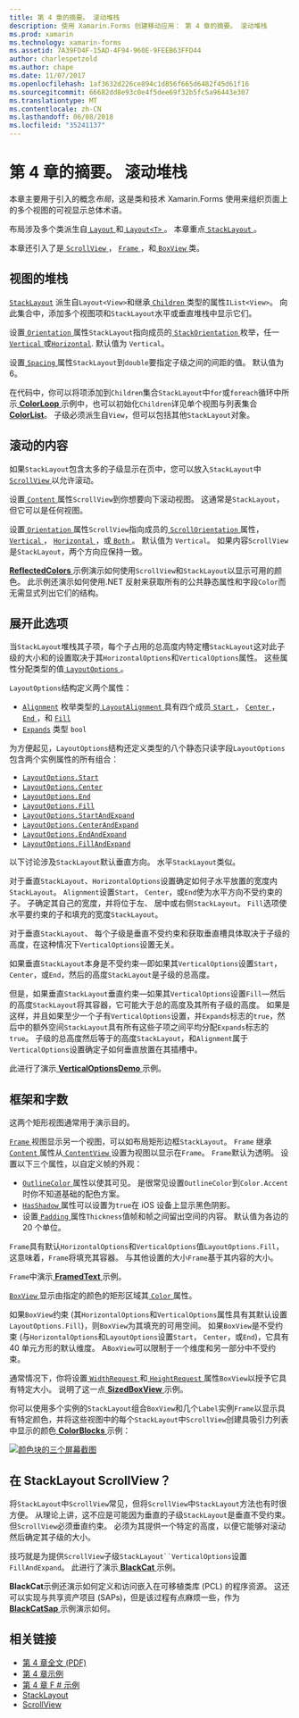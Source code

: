 ```yaml
---
title: 第 4 章的摘要。 滚动堆栈
description: 使用 Xamarin.Forms 创建移动应用： 第 4 章的摘要。 滚动堆栈
ms.prod: xamarin
ms.technology: xamarin-forms
ms.assetid: 7A39FD4F-15AD-4F94-960E-9FEEB63FFD44
author: charlespetzold
ms.author: chape
ms.date: 11/07/2017
ms.openlocfilehash: 1af3632d226ce894c1d856f665d6482f45d61f16
ms.sourcegitcommit: 66682dd8e93c0e4f5dee69f32b5fc5a96443e307
ms.translationtype: MT
ms.contentlocale: zh-CN
ms.lasthandoff: 06/08/2018
ms.locfileid: "35241137"
---
```

# <a name="summary-of-chapter-4-scrolling-the-stack"></a>第 4 章的摘要。 滚动堆栈

本章主要用于引入的概念*布局*，这是类和技术 Xamarin.Forms 使用来组织页面上的多个视图的可视显示总体术语。

布局涉及多个类派生自[ `Layout` ](https://developer.xamarin.com/api/type/Xamarin.Forms.Layout/)和[ `Layout<T>` ](https://developer.xamarin.com/api/type/Xamarin.Forms.Layout%3CT%3E/)。 本章重点[ `StackLayout` ](https://developer.xamarin.com/api/type/Xamarin.Forms.StackLayout/)。

本章还引入了是[ `ScrollView` ](https://developer.xamarin.com/api/type/Xamarin.Forms.ScrollView/)， [ `Frame` ](https://developer.xamarin.com/api/type/Xamarin.Forms.Frame/)，和[ `BoxView` ](https://developer.xamarin.com/api/type/Xamarin.Forms.BoxView/)类。

## <a name="stacks-of-views"></a>视图的堆栈

[`StackLayout`](https://developer.xamarin.com/api/type/Xamarin.Forms.StackLayout/) 派生自`Layout<View>`和继承[ `Children` ](https://developer.xamarin.com/api/type/Xamarin.Forms.Layout%3CT%3E/)类型的属性`IList<View>`。 向此集合中，添加多个视图项和`StackLayout`水平或垂直堆栈中显示它们。

设置[ `Orientation` ](https://developer.xamarin.com/api/property/Xamarin.Forms.StackLayout.Orientation/)属性`StackLayout`指向成员的[ `StackOrientation` ](https://developer.xamarin.com/api/type/Xamarin.Forms.StackOrientation/)枚举，任一[ `Vertical` ](https://developer.xamarin.com/api/field/Xamarin.Forms.StackOrientation.Vertical/)或[`Horizontal`](https://developer.xamarin.com/api/field/Xamarin.Forms.StackOrientation.Horizontal/). 默认值为 `Vertical`。

设置[ `Spacing` ](https://developer.xamarin.com/api/property/Xamarin.Forms.StackLayout.Spacing/)属性`StackLayout`到`double`要指定子级之间的间距的值。 默认值为 6。

在代码中，你可以将项添加到`Children`集合`StackLayout`中`for`或`foreach`循环中所示[ **ColorLoop** ](https://github.com/xamarin/xamarin-forms-book-samples/tree/master/Chapter04/ColorLoop)示例中，也可以初始化`Children`详见单个视图与列表集合[ **ColorList**](https://github.com/xamarin/xamarin-forms-book-samples/tree/master/Chapter04/ColorList)。 子级必须派生自`View`，但可以包括其他`StackLayout`对象。

## <a name="scrolling-content"></a>滚动的内容

如果`StackLayout`包含太多的子级显示在页中，您可以放入`StackLayout`中[ `ScrollView` ](https://developer.xamarin.com/api/type/Xamarin.Forms.ScrollView/)以允许滚动。

设置[ `Content` ](https://developer.xamarin.com/api/property/Xamarin.Forms.ScrollView.Content/)属性`ScrollView`到你想要向下滚动视图。 这通常是`StackLayout`，但它可以是任何视图。

设置[ `Orientation` ](https://developer.xamarin.com/api/property/Xamarin.Forms.ScrollView.Orientation/)属性`ScrollView`指向成员的[ `ScrollOrientation` ](https://developer.xamarin.com/api/type/Xamarin.Forms.ScrollOrientation/)属性， [ `Vertical` ](https://developer.xamarin.com/api/field/Xamarin.Forms.ScrollOrientation.Vertical/)， [ `Horizontal` ](https://developer.xamarin.com/api/field/Xamarin.Forms.ScrollOrientation.Horizontal/)，或[ `Both` ](https://developer.xamarin.com/api/field/Xamarin.Forms.ScrollOrientation.Both/)。 默认值为 `Vertical`。 如果内容`ScrollView`是`StackLayout`，两个方向应保持一致。

[ **ReflectedColors** ](https://github.com/xamarin/xamarin-forms-book-samples/tree/master/Chapter04/ReflectedColors)示例演示如何使用`ScrollView`和`StackLayout`以显示可用的颜色。 此示例还演示如何使用.NET 反射来获取所有的公共静态属性和字段`Color`而无需显式列出它们的结构。

## <a name="the-expands-option"></a>展开此选项

当`StackLayout`堆栈其子项，每个子占用的总高度内特定槽`StackLayout`这对此子级的大小和的设置取决于其`HorizontalOptions`和`VerticalOptions`属性。 这些属性分配类型的值[ `LayoutOptions` ](http://developer.xamstage.com/api/type/Xamarin.Forms.LayoutOptions/)。

`LayoutOptions`结构定义两个属性：

- [`Alignment`](https://developer.xamarin.com/api/property/Xamarin.Forms.LayoutOptions.Alignment/) 枚举类型的[ `LayoutAlignment` ](https://developer.xamarin.com/api/type/Xamarin.Forms.LayoutAlignment/)具有四个成员[ `Start` ](https://developer.xamarin.com/api/field/Xamarin.Forms.LayoutAlignment.Start/)， [ `Center` ](https://developer.xamarin.com/api/field/Xamarin.Forms.LayoutAlignment.Center/)， [ `End` ](https://developer.xamarin.com/api/field/Xamarin.Forms.LayoutAlignment.End/)，和 [`Fill`](https://developer.xamarin.com/api/field/Xamarin.Forms.LayoutAlignment.Fill/)
- [`Expands`](https://developer.xamarin.com/api/property/Xamarin.Forms.LayoutOptions.Expands/) 类型 `bool`

为方便起见，`LayoutOptions`结构还定义类型的八个静态只读字段`LayoutOptions`包含两个实例属性的所有组合：

- [`LayoutOptions.Start`](https://developer.xamarin.com/api/field/Xamarin.Forms.LayoutOptions.Start/)
- [`LayoutOptions.Center`](https://developer.xamarin.com/api/field/Xamarin.Forms.LayoutOptions.Center/)
- [`LayoutOptions.End`](https://developer.xamarin.com/api/field/Xamarin.Forms.LayoutOptions.End/)
- [`LayoutOptions.Fill`](https://developer.xamarin.com/api/field/Xamarin.Forms.LayoutOptions.Fill/)
- [`LayoutOptions.StartAndExpand`](https://developer.xamarin.com/api/field/Xamarin.Forms.LayoutOptions.StartAndExpand/)
- [`LayoutOptions.CenterAndExpand`](https://developer.xamarin.com/api/field/Xamarin.Forms.LayoutOptions.CenterAndExpand/)
- [`LayoutOptions.EndAndExpand`](https://developer.xamarin.com/api/field/Xamarin.Forms.LayoutOptions.EndAndExpand/)
- [`LayoutOptions.FillAndExpand`](https://developer.xamarin.com/api/field/Xamarin.Forms.LayoutOptions.FillAndExpand/)

以下讨论涉及`StackLayout`默认垂直方向。 水平`StackLayout`类似。

对于垂直`StackLayout`、`HorizontalOptions`设置确定如何子水平放置的宽度内`StackLayout`。 `Alignment`设置`Start`， `Center`，或`End`使为水平方向不受约束的子。 子确定其自己的宽度，并将位于左、 居中或右侧`StackLayout`。 `Fill`选项使水平要约束的子和填充的宽度`StackLayout`。

对于垂直`StackLayout`、 每个子级是垂直不受约束和获取垂直槽具体取决于子级的高度，在这种情况下`VerticalOptions`设置无关。

如果垂直`StackLayout`本身是不受约束&mdash;即如果其`VerticalOptions`设置`Start`， `Center`，或`End`，然后的高度`StackLayout`是子级的总高度。

但是，如果垂直`StackLayout`垂直约束&mdash;如果其`VerticalOptions`设置`Fill`&mdash;然后的高度`StackLayout`将其容器，它可能大于总的高度及其所有子级的高度。 如果是这样，并且如果至少一个子有`VerticalOptions`设置，并`Expands`标志的`true`，然后中的额外空间`StackLayout`具有所有这些子项之间平均分配`Expands`标志的`true`。 子级的总高度然后等于的高度`StackLayout`，和`Alignment`属于`VerticalOptions`设置确定子如何垂直放置在其插槽中。

此进行了演示[ **VerticalOptionsDemo** ](https://github.com/xamarin/xamarin-forms-book-samples/tree/master/Chapter04/VerticalOptionsDemo)示例。

## <a name="frame-and-boxview"></a>框架和字数

这两个矩形视图通常用于演示目的。

[ `Frame` ](https://developer.xamarin.com/api/type/Xamarin.Forms.Frame/)视图显示另一个视图，可以如布局矩形边框`StackLayout`。 `Frame` 继承[ `Content` ](https://developer.xamarin.com/api/property/Xamarin.Forms.ContentView.Content/)属性从[ `ContentView` ](https://developer.xamarin.com/api/type/Xamarin.Forms.ContentView/)设置为视图以显示在`Frame`。 `Frame`默认为透明。 设置以下三个属性，以自定义帧的外观：

- [ `OutlineColor` ](https://developer.xamarin.com/api/property/Xamarin.Forms.Frame.OutlineColor/)属性以使其可见。 是很常见设置`OutlineColor`到`Color.Accent`时你不知道基础的配色方案。
- [ `HasShadow` ](https://developer.xamarin.com/api/property/Xamarin.Forms.Frame.HasShadow/)属性可以设置为`true`在 iOS 设备上显示黑色阴影。
- 设置[ `Padding` ](https://developer.xamarin.com/api/property/Xamarin.Forms.Layout.Padding/)属性`Thickness`值帧和帧之间留出空间的内容。 默认值为各边的 20 个单位。

`Frame`具有默认`HorizontalOptions`和`VerticalOptions`值`LayoutOptions.Fill`，这意味着，`Frame`将填充其容器。 与其他设置的大小`Frame`基于其内容的大小。

`Frame`中演示[ **FramedText** ](https://github.com/xamarin/xamarin-forms-book-samples/tree/master/Chapter04/FramedText)示例。

[ `BoxView` ](https://developer.xamarin.com/api/type/Xamarin.Forms.BoxView/)显示由指定的颜色的矩形区域其[ `Color` ](https://developer.xamarin.com/api/property/Xamarin.Forms.BoxView.Color/)属性。

如果`BoxView`约束 (其`HorizontalOptions`和`VerticalOptions`属性具有其默认设置`LayoutOptions.Fill`)，则`BoxView`为其填充的可用空间。 如果`BoxView`是不受约束 (与`HorizontalOptions`和`LayoutOptions`设置`Start`， `Center`，或`End`)，它具有 40 单元方形的默认维度。 A`BoxView`可以限制于一个维度和另一部分中不受约束。

通常情况下，你将设置[ `WidthRequest` ](https://developer.xamarin.com/api/property/Xamarin.Forms.VisualElement.WidthRequest/)和[ `HeightRequest` ](https://developer.xamarin.com/api/property/Xamarin.Forms.VisualElement.HeightRequest/)属性`BoxView`以授予它具有特定大小。 说明了这一点[ **SizedBoxView** ](https://github.com/xamarin/xamarin-forms-book-samples/tree/master/Chapter04/SizedBoxView)示例。

你可以使用多个实例的`StackLayout`组合`BoxView`和几个`Label`实例`Frame`以显示具有特定颜色，并将这些视图中的每个`StackLayout`中`ScrollView`创建具吸引力列表中显示的颜色[ **ColorBlocks** ](https://github.com/xamarin/xamarin-forms-book-samples/tree/master/Chapter04/ColorBlocks)示例：

[![颜色块的三个屏幕截图](images/ch04fg11-small.png "颜色列表")](images/ch04fg11-large.png#lightbox "列表的颜色")

## <a name="a-scrollview-in-a-stacklayout"></a>在 StackLayout ScrollView？

将`StackLayout`中`ScrollView`常见，但将`ScrollView`中`StackLayout`方法也有时很方便。 从理论上讲，这不应是可能因为垂直的子级`StackLayout`是垂直不受约束。 但`ScrollView`必须垂直约束。 必须为其提供一个特定的高度，以便它能够对滚动然后确定其子级的大小。

技巧就是为提供`ScrollView`子级`StackLayout``VerticalOptions`设置`FillAndExpand`。 此进行了演示[ **BlackCat** ](https://github.com/xamarin/xamarin-forms-book-samples/tree/master/Chapter04/BlackCat)示例。

**BlackCat**示例还演示如何定义和访问嵌入在可移植类库 (PCL) 的程序资源。 这还可以实现与共享资产项目 (SAPs)，但是该过程有点麻烦一些，作为[ **BlackCatSap** ](https://github.com/xamarin/xamarin-forms-book-samples/tree/master/Chapter04/BlackCatSap)示例演示如何。



## <a name="related-links"></a>相关链接

- [第 4 章全文 (PDF)](https://download.xamarin.com/developer/xamarin-forms-book/XamarinFormsBook-Ch04-Apr2016.pdf)
- [第 4 章示例](https://github.com/xamarin/xamarin-forms-book-samples/tree/master/Chapter04)
- [第 4 章 F # 示例](https://github.com/xamarin/xamarin-forms-book-samples/tree/master/Chapter04/FS)
- [StackLayout](~/xamarin-forms/user-interface/layouts/stack-layout.md)
- [ScrollView](~/xamarin-forms/user-interface/layouts/scroll-view.md)
